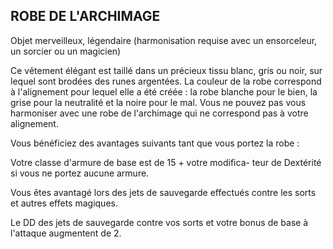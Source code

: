 ## ROBE DE L'ARCHIMAGE

Objet merveilleux, légendaire (harmonisation requise avec
un ensorceleur, un sorcier ou un magicien)

Ce vêtement élégant est taillé dans un précieux tissu blanc,
gris ou noir, sur lequel sont brodées des runes argentées.
La couleur de la robe correspond à l'alignement pour lequel
elle a été créée : la robe blanche pour le bien, la grise pour la
neutralité et la noire pour le mal. Vous ne pouvez pas vous
harmoniser avec une robe de l'archimage qui ne correspond
pas à votre alignement.

Vous bénéficiez des avantages suivants tant que vous
portez la robe :

Votre classe d'armure de base est de 15 + votre modifica-
teur de Dextérité si vous ne portez aucune armure.

Vous êtes avantagé lors des jets de sauvegarde effectués
contre les sorts et autres effets magiques.

Le DD des jets de sauvegarde contre vos sorts et votre
bonus de base à l'attaque augmentent de 2.
